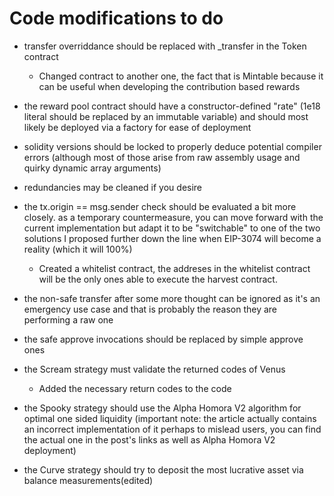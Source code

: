 # Code modifications to do


- transfer overriddance should be replaced with _transfer in the Token contract 
    - Changed contract to another one, the fact that is Mintable because it can be useful when developing the contribution based rewards

- the reward pool contract should have a constructor-defined "rate" (1e18 literal should be replaced by an immutable variable) and should most likely be deployed via a factory for ease of deployment

- solidity versions should be locked to properly deduce potential compiler errors (although most of those arise from raw assembly usage and quirky dynamic array arguments)

- redundancies may be cleaned if you desire

- the tx.origin == msg.sender check should be evaluated a bit more closely. as a temporary countermeasure, you can move forward with the current implementation but adapt it to be "switchable" to one of the two solutions I proposed further down the line when EIP-3074 will become a reality (which it will 100%) 
    - Created a whitelist contract, the addreses in the whitelist contract will be the only ones able to execute the harvest contract.

- the non-safe transfer after some more thought can be ignored as it's an emergency use case and that is probably the reason they are performing a raw one

- the safe approve invocations should be replaced by simple approve ones

- the Scream strategy must validate the returned codes of Venus 
    - Added the necessary return codes to the code

- the Spooky strategy should use the Alpha Homora V2 algorithm for optimal one sided liquidity (important note: the article actually contains an incorrect implementation of it perhaps to mislead users, you can find the actual one in the post's links as well as Alpha Homora V2 deployment)

- the Curve strategy should try to deposit the most lucrative asset via balance measurements(edited)


